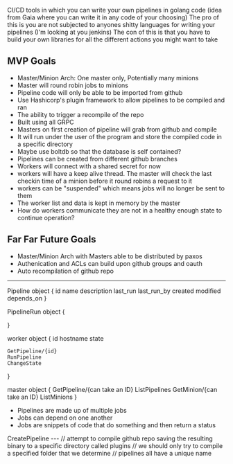 CI/CD tools in which you can write your own pipelines in golang code (idea from Gaia where you can write it in any code of your choosing)
The pro of this is you are not subjected to anyones shitty languages for writing your pipelines (I'm looking at you jenkins)
The con of this is that you have to build your own libraries for all the different actions you might want to take


## MVP Goals
* Master/Minion Arch: One master only, Potentially many minions
* Master will round robin jobs to minions
* Pipeline code will only be able to be imported from github
* Use Hashicorp's plugin framework to allow pipelines to be compiled and ran
* The ability to trigger a recompile of the repo
* Built using all GRPC
* Masters on first creation of pipeline will grab from github and compile
* It will run under the user of the program and store the compiled code in a specific directory
* Maybe use boltdb so that the database is self contained?
* Pipelines can be created from different github branches
* Workers will connect with a shared secret for now
* workers will have a keep alive thread. The master will check the last checkin time of a minion before
    it round robins a request to it
* workers can be "suspended" which means jobs will no longer be sent to them
* The worker list and data is kept in memory by the master
* How do workers communicate they are not in a healthy enough state to continue operation?


## Far Far Future Goals
* Master/Minion Arch with Masters able to be distributed by paxos
* Authenication and ACLs can build upon github groups and oauth
* Auto recompilation of github repo

-----

Pipeline object {
    id
    name
    description
    last_run
    last_run_by
    created
    modified
    depends_on
}

PipelineRun object {

}

worker object {
    id
    hostname
    state

    GetPipeline/{id}
    RunPipeline
    ChangeState
}


master object {
    GetPipeline/{can take an ID}
    ListPipelines
    GetMinion/{can take an ID}
    ListMinions
}


* Pipelines are made up of multiple jobs
* Jobs can depend on one another
* Jobs are snippets of code that do something and then return a status


CreatePipeline ---
	// attempt to compile github repo saving the resulting binary to a specific directory called plugins
	// we should only try to compile a specified folder that we determine
	// pipelines all have a unique name
